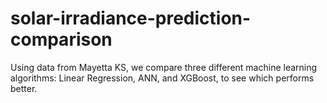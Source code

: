 # solar-irradiance-prediction-comparison
Using data from Mayetta KS, we compare three different machine learning algorithms: Linear Regression, ANN, and XGBoost, to see which performs better. 
